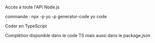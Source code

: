 Accès à toute l'API Node.js  
  
commande : npx -p yo -p generator-code yo code  
  
Coder en TypeScript  
  
Complétion disponible dans le code TS mais aussi dans le package.json